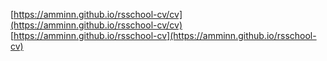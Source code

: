 [https://amminn.github.io/rsschool-cv/cv](https://amminn.github.io/rsschool-cv/cv)
[https://amminn.github.io/rsschool-cv](https://amminn.github.io/rsschool-cv)
